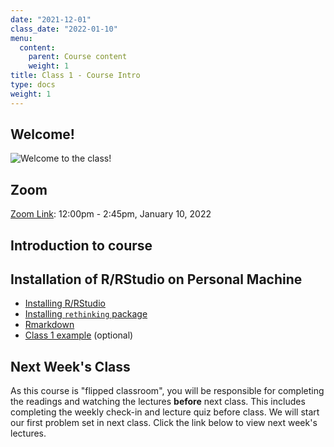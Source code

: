 ```yaml
---
date: "2021-12-01"
class_date: "2022-01-10"
menu:
  content:
    parent: Course content
    weight: 1
title: Class 1 - Course Intro
type: docs
weight: 1
---
```


## Welcome!

![Welcome to the class!](https://media3.giphy.com/media/ASd0Ukj0y3qMM/giphy.gif?cid=790b76119130519cc0d76cbb37bf927be0309d606652bf98&rid=giphy.gif&ct=g)

## Zoom

<a href="https://uncc.zoom.us/j/93339403054"><i class="fas fa-video fa-lg"></i> Zoom Link</a>: 12:00pm - 2:45pm, January 10, 2022

## Introduction to course

## Installation of R/RStudio on Personal Machine

* [Installing R/RStudio](/resource/install/)
* [Installing `rethinking` package](/resource/install-rethinking/)
* [Rmarkdown](/resource/rmarkdown/)
* [Class 1 example](/example/01-class/) (optional)

## Next Week's Class

As this course is "flipped classroom", you will be responsible for completing the readings and watching the lectures **before** next class. This includes completing the weekly check-in and lecture quiz before class. We will start our first problem set in next class. Click the link below to view next week's lectures.

